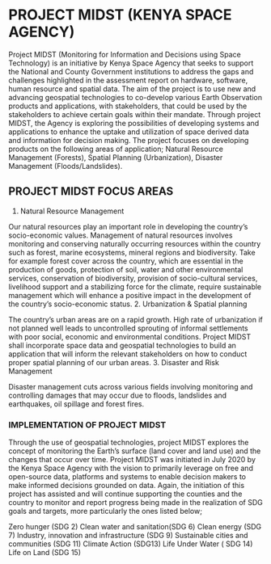 # PROJECT MIDST (KENYA SPACE AGENCY)

Project MIDST (Monitoring for Information and Decisions using Space Technology) is an initiative by Kenya Space Agency that seeks to support the National and County Government institutions to address the gaps and challenges highlighted in the assessment report on hardware, software, human resource and spatial data. The aim of the project is to use new and advancing geospatial technologies to co-develop various Earth Observation products and applications, with stakeholders, that could be used by the stakeholders to achieve certain goals within their mandate.
Through project MIDST, the Agency is exploring the possibilities of developing systems and applications to enhance the uptake and utilization of space derived data and information for decision making. The project focuses on developing products on the following areas of application; Natural Resource Management (Forests), Spatial Planning (Urbanization), Disaster Management (Floods/Landslides).

## PROJECT MIDST FOCUS AREAS

1. Natural Resource Management

Our natural resources play an important role in developing the country’s socio-economic values. Management of natural resources involves monitoring and conserving naturally occurring resources within the country such as forest, marine ecosystems, mineral regions and biodiversity. Take for example forest cover across the country, which are essential in the production of goods, protection of soil, water and other environmental services, conservation of biodiversity, provision of socio-cultural services, livelihood support and a stabilizing force for the climate, require sustainable management which will enhance a positive impact in the development of the country’s socio-economic status.
2. Urbanization & Spatial planning

The country’s urban areas are on a rapid growth. High rate of urbanization if not planned well leads to uncontrolled sprouting of informal settlements with poor social, economic and environmental conditions. Project MIDST shall incorporate space data and geospatial technologies to build an application that will inform the relevant stakeholders on how to conduct proper spatial planning of our urban areas.
3. Disaster and Risk Management

Disaster management cuts across various fields involving monitoring and controlling damages that may occur due to floods, landslides and earthquakes, oil spillage and forest fires.

### IMPLEMENTATION OF PROJECT MIDST

Through the use of geospatial technologies, project MIDST explores the concept of monitoring the Earth’s surface (land cover and land use) and the changes that occur over time. Project MIDST was initiated in July 2020 by the Kenya Space Agency with the vision to primarily leverage on free and open-source data, platforms and systems to enable decision makers to make informed decisions grounded on data. Again, the initiation of this project has assisted and will continue supporting the counties and the country to monitor and report progress being made in the realization of SDG goals and targets, more particularly the ones listed below;

Zero hunger (SDG 2)
Clean water and sanitation(SDG 6)
Clean energy (SDG 7)
Industry, innovation and infrastructure (SDG 9)
Sustainable cities and communities (SDG 11)
Climate Action (SDG13)
Life Under Water ( SDG 14)
Life on Land (SDG 15)
